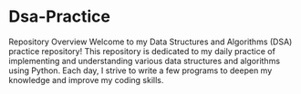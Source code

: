 # Dsa-Practice

Repository Overview
Welcome to my Data Structures and Algorithms (DSA) practice repository! This repository is dedicated to my daily practice of implementing and understanding various data structures and algorithms using Python. Each day, I strive to write a few programs to deepen my knowledge and improve my coding skills.
